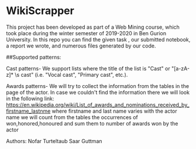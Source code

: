 # WikiScrapper

This project has been developed as part of a Web Mining course, which took place during the winter semester of 2019-2020 in Ben Gurion University.
In this repo you can find the given task , our submitted notebook, a report we wrote, and numerous files generated by our code.

##Supported patterns:

Cast patterns-
We support lists where the title of the list is "Cast" or "[a-zA-z]* \s cast" (i.e. "Vocal cast", "Primary cast", etc.).

Awards patterns-
We will try to collect the information from the tables in the page of the actor.
In case we couldn't find the information there we will look in the following link:
https://en.wikipedia.org/wiki/List_of_awards_and_nominations_received_by_firstname_lastnme where firstname and last name varies with the actor name
we will count from the tables the occurrences of won,honored,honoured and sum them to number of awards won by the actor


Authors:
Nofar Turteltaub
Saar Guttman
